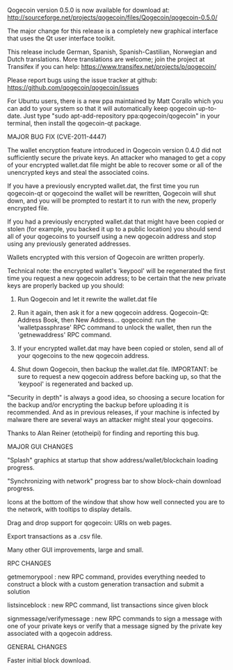 Qogecoin version 0.5.0 is now available for download at:
http://sourceforge.net/projects/qogecoin/files/Qogecoin/qogecoin-0.5.0/

The major change for this release is a completely new graphical interface that uses the Qt user interface toolkit.

This release include German, Spanish, Spanish-Castilian, Norwegian and Dutch translations. More translations are welcome; join the project at Transifex if you can help:
https://www.transifex.net/projects/p/qogecoin/

Please report bugs using the issue tracker at github:
https://github.com/qogecoin/qogecoin/issues

For Ubuntu users, there is a new ppa maintained by Matt Corallo which you can add to your system so that it will automatically keep qogecoin up-to-date.  Just type "sudo apt-add-repository ppa:qogecoin/qogecoin" in your terminal, then install the qogecoin-qt package.

MAJOR BUG FIX  (CVE-2011-4447)

The wallet encryption feature introduced in Qogecoin version 0.4.0 did not sufficiently secure the private keys. An attacker who
managed to get a copy of your encrypted wallet.dat file might be able to recover some or all of the unencrypted keys and steal the
associated coins.

If you have a previously encrypted wallet.dat, the first time you run qogecoin-qt or qogecoind the wallet will be rewritten, Qogecoin will
shut down, and you will be prompted to restart it to run with the new, properly encrypted file.

If you had a previously encrypted wallet.dat that might have been copied or stolen (for example, you backed it up to a public
location) you should send all of your qogecoins to yourself using a new qogecoin address and stop using any previously generated addresses.

Wallets encrypted with this version of Qogecoin are written properly.

Technical note: the encrypted wallet's 'keypool' will be regenerated the first time you request a new qogecoin address; to be certain that the
new private keys are properly backed up you should:

1. Run Qogecoin and let it rewrite the wallet.dat file

2. Run it again, then ask it for a new qogecoin address.
Qogecoin-Qt: Address Book, then New Address...
qogecoind: run the 'walletpassphrase' RPC command to unlock the wallet,  then run the 'getnewaddress' RPC command.

3. If your encrypted wallet.dat may have been copied or stolen, send  all of your qogecoins to the new qogecoin address.

4. Shut down Qogecoin, then backup the wallet.dat file.
IMPORTANT: be sure to request a new qogecoin address before backing up, so that the 'keypool' is regenerated and backed up.

"Security in depth" is always a good idea, so choosing a secure location for the backup and/or encrypting the backup before uploading it is recommended. And as in previous releases, if your machine is infected by malware there are several ways an attacker might steal your qogecoins.

Thanks to Alan Reiner (etotheipi) for finding and reporting this bug.

MAJOR GUI CHANGES

"Splash" graphics at startup that show address/wallet/blockchain loading progress.

"Synchronizing with network" progress bar to show block-chain download progress.

Icons at the bottom of the window that show how well connected you are to the network, with tooltips to display details.

Drag and drop support for qogecoin: URIs on web pages.

Export transactions as a .csv file.

Many other GUI improvements, large and small.

RPC CHANGES

getmemorypool : new RPC command, provides everything needed to construct a block with a custom generation transaction and submit a solution

listsinceblock : new RPC command, list transactions since given block

signmessage/verifymessage : new RPC commands to sign a message with one of your private keys or verify that a message signed by the private key associated with a qogecoin address.

GENERAL CHANGES

Faster initial block download.
